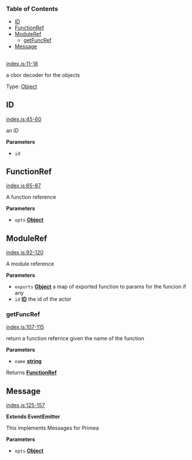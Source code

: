 <!-- Generated by documentation.js. Update this documentation by updating the source code. -->

### Table of Contents

-   [ID][1]
-   [FunctionRef][2]
-   [ModuleRef][3]
    -   [getFuncRef][4]
-   [Message][5]

## 

[index.js:11-18][6]

a cbor decoder for the objects

Type: [Object][7]

## ID

[index.js:45-60][8]

an ID

**Parameters**

-   `id`  

## FunctionRef

[index.js:65-87][9]

A function reference

**Parameters**

-   `opts` **[Object][7]** 

## ModuleRef

[index.js:92-120][10]

A module reference

**Parameters**

-   `exports` **[Object][7]** a map of exported function to params for the funcion if any
-   `id` **[ID][11]** the id of the actor

### getFuncRef

[index.js:107-115][12]

return a function refernce given the name of the function

**Parameters**

-   `name` **[string][13]** 

Returns **[FunctionRef][14]** 

## Message

[index.js:125-157][15]

**Extends EventEmitter**

This implements Messages for Primea

**Parameters**

-   `opts` **[Object][7]** 

[1]: #id

[2]: #functionref

[3]: #moduleref

[4]: #getfuncref

[5]: #message

[6]: https://github.com/primea/js-primea-objects/blob/3232a5e82edf2a3efc1f35a9be2159d416bca00d/index.js#L11-L18 "Source code on GitHub"

[7]: https://developer.mozilla.org/docs/Web/JavaScript/Reference/Global_Objects/Object

[8]: https://github.com/primea/js-primea-objects/blob/3232a5e82edf2a3efc1f35a9be2159d416bca00d/index.js#L45-L60 "Source code on GitHub"

[9]: https://github.com/primea/js-primea-objects/blob/3232a5e82edf2a3efc1f35a9be2159d416bca00d/index.js#L65-L87 "Source code on GitHub"

[10]: https://github.com/primea/js-primea-objects/blob/3232a5e82edf2a3efc1f35a9be2159d416bca00d/index.js#L92-L120 "Source code on GitHub"

[11]: #id

[12]: https://github.com/primea/js-primea-objects/blob/3232a5e82edf2a3efc1f35a9be2159d416bca00d/index.js#L107-L115 "Source code on GitHub"

[13]: https://developer.mozilla.org/docs/Web/JavaScript/Reference/Global_Objects/String

[14]: #functionref

[15]: https://github.com/primea/js-primea-objects/blob/3232a5e82edf2a3efc1f35a9be2159d416bca00d/index.js#L125-L157 "Source code on GitHub"
